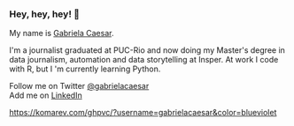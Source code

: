 ### Hey, hey, hey! 👋

My name is [Gabriela Caesar](https://www.gabrielacaesar.com/about/). 

I'm a journalist graduated at PUC-Rio and now doing my Master's degree in data journalism, automation and data storytelling at Insper. At work I code with R, but I 'm currently learning Python. 

Follow me on Twitter [@gabrielacaesar](https://twitter.com/gabrielacaesar)              
Add me on [LinkedIn](https://www.linkedin.com/in/gabrielacaesar/)    

https://komarev.com/ghpvc/?username=gabrielacaesar&color=blueviolet     
